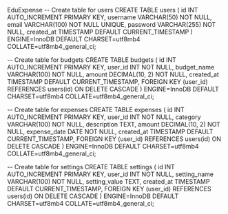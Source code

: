 EduExpense
-- Create table for users
CREATE TABLE users (
    id INT AUTO_INCREMENT PRIMARY KEY,
    username VARCHAR(50) NOT NULL,
    email VARCHAR(100) NOT NULL UNIQUE,
    password VARCHAR(255) NOT NULL,
    created_at TIMESTAMP DEFAULT CURRENT_TIMESTAMP
) ENGINE=InnoDB DEFAULT CHARSET=utf8mb4 COLLATE=utf8mb4_general_ci;

-- Create table for budgets
CREATE TABLE budgets (
    id INT AUTO_INCREMENT PRIMARY KEY,
    user_id INT NOT NULL,
    budget_name VARCHAR(100) NOT NULL,
    amount DECIMAL(10, 2) NOT NULL,
    created_at TIMESTAMP DEFAULT CURRENT_TIMESTAMP,
    FOREIGN KEY (user_id) REFERENCES users(id) ON DELETE CASCADE
) ENGINE=InnoDB DEFAULT CHARSET=utf8mb4 COLLATE=utf8mb4_general_ci;

-- Create table for expenses
CREATE TABLE expenses (
    id INT AUTO_INCREMENT PRIMARY KEY,
    user_id INT NOT NULL,
    category VARCHAR(100) NOT NULL,
    description TEXT,
    amount DECIMAL(10, 2) NOT NULL,
    expense_date DATE NOT NULL,
    created_at TIMESTAMP DEFAULT CURRENT_TIMESTAMP,
    FOREIGN KEY (user_id) REFERENCES users(id) ON DELETE CASCADE
) ENGINE=InnoDB DEFAULT CHARSET=utf8mb4 COLLATE=utf8mb4_general_ci;

-- Create table for settings
CREATE TABLE settings (
    id INT AUTO_INCREMENT PRIMARY KEY,
    user_id INT NOT NULL,
    setting_name VARCHAR(100) NOT NULL,
    setting_value TEXT,
    created_at TIMESTAMP DEFAULT CURRENT_TIMESTAMP,
    FOREIGN KEY (user_id) REFERENCES users(id) ON DELETE CASCADE
) ENGINE=InnoDB DEFAULT CHARSET=utf8mb4 COLLATE=utf8mb4_general_ci;
